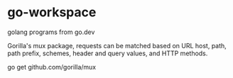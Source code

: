 # go-workspace
golang programs from go.dev

Gorilla's mux package, requests can be matched based on URL host, path, path prefix, schemes, header and query values, and HTTP methods.

go get github.com/gorilla/mux
